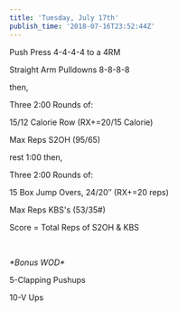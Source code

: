 ```yaml
---
title: 'Tuesday, July 17th'
publish_time: '2018-07-16T23:52:44Z'
---
```


Push Press 4-4-4-4 to a 4RM

Straight Arm Pulldowns 8-8-8-8

then,

Three 2:00 Rounds of:

15/12 Calorie Row (RX+=20/15 Calorie)

Max Reps S2OH (95/65)

rest 1:00 then,

Three 2:00 Rounds of:

15 Box Jump Overs, 24/20″ (RX+=20 reps)

Max Reps KBS's (53/35\#)

Score = Total Reps of S2OH & KBS

 

*\*Bonus WOD\**

5-Clapping Pushups

10-V Ups
